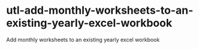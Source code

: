 # utl-add-monthly-worksheets-to-an-existing-yearly-excel-workbook
Add monthly worksheets to an existing yearly excel workbook
